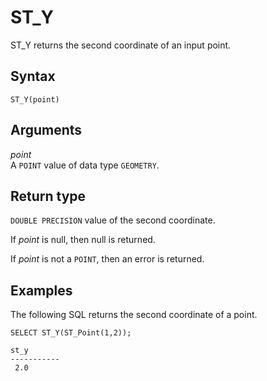# ST\_Y<a name="ST_Y-function"></a>

ST\_Y returns the second coordinate of an input point\. 

## Syntax<a name="ST_Y-function-syntax"></a>

```
ST_Y(point)
```

## Arguments<a name="ST_Y-function-arguments"></a>

 *point*   
A `POINT` value of data type `GEOMETRY`\. 

## Return type<a name="ST_Y-function-return"></a>

`DOUBLE PRECISION` value of the second coordinate\.

If *point* is null, then null is returned\. 

If *point* is not a `POINT`, then an error is returned\. 

## Examples<a name="ST_Y-function-examples"></a>

The following SQL returns the second coordinate of a point\. 

```
SELECT ST_Y(ST_Point(1,2));
```

```
st_y
-----------
 2.0
```